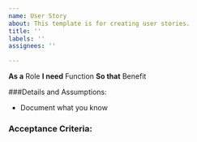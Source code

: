 ```yaml
---
name: User Story
about: This template is for creating user stories.
title: ''
labels: ''
assignees: ''

---
```


**As a** Role
**I need** Function
**So that** Benefit

###Details and Assumptions:
* Document what you know

### Acceptance Criteria:

